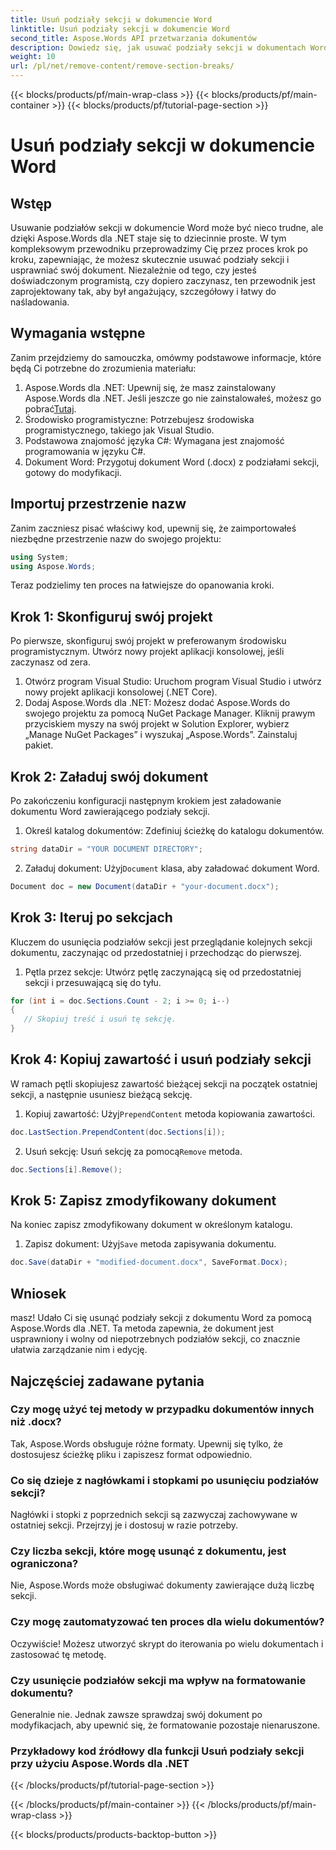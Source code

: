 ```yaml
---
title: Usuń podziały sekcji w dokumencie Word
linktitle: Usuń podziały sekcji w dokumencie Word
second_title: Aspose.Words API przetwarzania dokumentów
description: Dowiedz się, jak usuwać podziały sekcji w dokumentach Word za pomocą Aspose.Words dla .NET. Ten szczegółowy przewodnik krok po kroku zapewnia płynne zarządzanie dokumentami i ich edycję.
weight: 10
url: /pl/net/remove-content/remove-section-breaks/
---
```


{{< blocks/products/pf/main-wrap-class >}}
{{< blocks/products/pf/main-container >}}
{{< blocks/products/pf/tutorial-page-section >}}

# Usuń podziały sekcji w dokumencie Word

## Wstęp

Usuwanie podziałów sekcji w dokumencie Word może być nieco trudne, ale dzięki Aspose.Words dla .NET staje się to dziecinnie proste. W tym kompleksowym przewodniku przeprowadzimy Cię przez proces krok po kroku, zapewniając, że możesz skutecznie usuwać podziały sekcji i usprawniać swój dokument. Niezależnie od tego, czy jesteś doświadczonym programistą, czy dopiero zaczynasz, ten przewodnik jest zaprojektowany tak, aby był angażujący, szczegółowy i łatwy do naśladowania.

## Wymagania wstępne

Zanim przejdziemy do samouczka, omówmy podstawowe informacje, które będą Ci potrzebne do zrozumienia materiału:

1.  Aspose.Words dla .NET: Upewnij się, że masz zainstalowany Aspose.Words dla .NET. Jeśli jeszcze go nie zainstalowałeś, możesz go pobrać[Tutaj](https://releases.aspose.com/words/net/).
2. Środowisko programistyczne: Potrzebujesz środowiska programistycznego, takiego jak Visual Studio.
3. Podstawowa znajomość języka C#: Wymagana jest znajomość programowania w języku C#.
4. Dokument Word: Przygotuj dokument Word (.docx) z podziałami sekcji, gotowy do modyfikacji.

## Importuj przestrzenie nazw

Zanim zaczniesz pisać właściwy kod, upewnij się, że zaimportowałeś niezbędne przestrzenie nazw do swojego projektu:

```csharp
using System;
using Aspose.Words;
```

Teraz podzielimy ten proces na łatwiejsze do opanowania kroki.

## Krok 1: Skonfiguruj swój projekt

Po pierwsze, skonfiguruj swój projekt w preferowanym środowisku programistycznym. Utwórz nowy projekt aplikacji konsolowej, jeśli zaczynasz od zera.

1. Otwórz program Visual Studio: Uruchom program Visual Studio i utwórz nowy projekt aplikacji konsolowej (.NET Core).
2. Dodaj Aspose.Words dla .NET: Możesz dodać Aspose.Words do swojego projektu za pomocą NuGet Package Manager. Kliknij prawym przyciskiem myszy na swój projekt w Solution Explorer, wybierz „Manage NuGet Packages” i wyszukaj „Aspose.Words”. Zainstaluj pakiet.

## Krok 2: Załaduj swój dokument

Po zakończeniu konfiguracji następnym krokiem jest załadowanie dokumentu Word zawierającego podziały sekcji.

1. Określ katalog dokumentów: Zdefiniuj ścieżkę do katalogu dokumentów.
```csharp
string dataDir = "YOUR DOCUMENT DIRECTORY";
```
2.  Załaduj dokument: Użyj`Document` klasa, aby załadować dokument Word.
```csharp
Document doc = new Document(dataDir + "your-document.docx");
```

## Krok 3: Iteruj po sekcjach

Kluczem do usunięcia podziałów sekcji jest przeglądanie kolejnych sekcji dokumentu, zaczynając od przedostatniej i przechodząc do pierwszej.

1. Pętla przez sekcje: Utwórz pętlę zaczynającą się od przedostatniej sekcji i przesuwającą się do tyłu.
```csharp
for (int i = doc.Sections.Count - 2; i >= 0; i--)
{
   // Skopiuj treść i usuń tę sekcję.
}
```

## Krok 4: Kopiuj zawartość i usuń podziały sekcji

W ramach pętli skopiujesz zawartość bieżącej sekcji na początek ostatniej sekcji, a następnie usuniesz bieżącą sekcję.

1.  Kopiuj zawartość: Użyj`PrependContent` metoda kopiowania zawartości.
```csharp
doc.LastSection.PrependContent(doc.Sections[i]);
```
2.  Usuń sekcję: Usuń sekcję za pomocą`Remove` metoda.
```csharp
doc.Sections[i].Remove();
```

## Krok 5: Zapisz zmodyfikowany dokument

Na koniec zapisz zmodyfikowany dokument w określonym katalogu.

1.  Zapisz dokument: Użyj`Save` metoda zapisywania dokumentu.
```csharp
doc.Save(dataDir + "modified-document.docx", SaveFormat.Docx);
```

## Wniosek

masz! Udało Ci się usunąć podziały sekcji z dokumentu Word za pomocą Aspose.Words dla .NET. Ta metoda zapewnia, że dokument jest usprawniony i wolny od niepotrzebnych podziałów sekcji, co znacznie ułatwia zarządzanie nim i edycję.

## Najczęściej zadawane pytania

### Czy mogę użyć tej metody w przypadku dokumentów innych niż .docx?
Tak, Aspose.Words obsługuje różne formaty. Upewnij się tylko, że dostosujesz ścieżkę pliku i zapiszesz format odpowiednio.

### Co się dzieje z nagłówkami i stopkami po usunięciu podziałów sekcji?
Nagłówki i stopki z poprzednich sekcji są zazwyczaj zachowywane w ostatniej sekcji. Przejrzyj je i dostosuj w razie potrzeby.

### Czy liczba sekcji, które mogę usunąć z dokumentu, jest ograniczona?
Nie, Aspose.Words może obsługiwać dokumenty zawierające dużą liczbę sekcji.

### Czy mogę zautomatyzować ten proces dla wielu dokumentów?
Oczywiście! Możesz utworzyć skrypt do iterowania po wielu dokumentach i zastosować tę metodę.

### Czy usunięcie podziałów sekcji ma wpływ na formatowanie dokumentu?
Generalnie nie. Jednak zawsze sprawdzaj swój dokument po modyfikacjach, aby upewnić się, że formatowanie pozostaje nienaruszone.

### Przykładowy kod źródłowy dla funkcji Usuń podziały sekcji przy użyciu Aspose.Words dla .NET
 
{{< /blocks/products/pf/tutorial-page-section >}}

{{< /blocks/products/pf/main-container >}}
{{< /blocks/products/pf/main-wrap-class >}}

{{< blocks/products/products-backtop-button >}}
